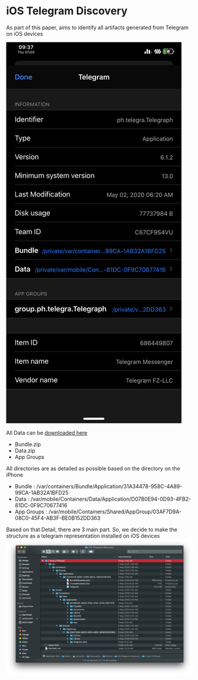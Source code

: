 # iOS Telegram Discovery
 
As part of this paper, aims to identify all artifacts generated from Telegram on iOS devices

![Image of Detail](https://raw.githubusercontent.com/Am1nCmd/iOS-Telegram-Discovery/master/Detail.PNG)

All Data can be [downloaded here]( https://github.com/Am1nCmd/iOS-Telegram-Discovery/releases/download/1.0/root.of.iPhone.zip)
- Bundle.zip
- Data.zip
- App Groups

All directories are as detailed as possible based on the directory on the iPhone
- Bundle : /var/containers/Bundle/Application/31A34478-958C-4A89-99CA-1AB32A1BFD25
- Data : /var/mobile/Containers/Data/Application/D07B0E94-0D93-4FB2-81DC-0F9C70677416
- App Groups : /var/mobile/Containers/Shared/AppGroup/03AF7D9A-08C0-45F4-AB3F-BE0B152DD363

Based on that Detail, there are 3 main part. So, we decide to make the structure as a telegram representation installed on iOS devices 
![Image of Structure](https://raw.githubusercontent.com/Am1nCmd/iOS-Telegram-Discovery/master/Structure.PNG)
